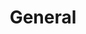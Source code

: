 ---
title: "General"
description: "Random Tomfoolery"
slug: "general"
image: "img.jpg"
style:
    background: "#2a9d8f"
    color: "#fff"
---